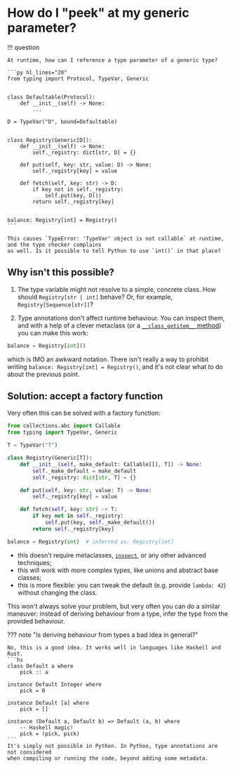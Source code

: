 # How do I "peek" at my generic parameter?

!!! question

    At runtime, how can I reference a type parameter of a generic type?

    ```py hl_lines="20"
    from typing import Protocol, TypeVar, Generic


    class Defaultable(Protocol):
        def __init__(self) -> None:
            ...

    D = TypeVar("D", bound=Defaultable)


    class Registry(Generic[D]):
        def __init__(self) -> None:
            self._registry: dict[str, D] = {}

        def put(self, key: str, value: D) -> None:
            self._registry[key] = value

        def fetch(self, key: str) -> D:
            if key not in self._registry:
                self.put(key, D())
            return self._registry[key]


    balance: Registry[int] = Registry()
    ```

    This causes `TypeError: 'TypeVar' object is not callable` at runtime, and the type checker complains
    as well. Is it possible to tell Python to use `int()` in that place?

## Why isn't this possible?

1. The type variable might not resolve to a simple, concrete class. How should `Registry[str | int]` behave? Or, for example, `Registry[Sequence[str]]`?

2. Type annotations don't affect runtime behaviour. You can inspect them, and with a help of a
clever metaclass (or a [`__class_getitem__` method](https://docs.python.org/3.10/reference/datamodel.html#object.__class_getitem__)) you can make this work:
```py
balance = Registry[int]()
```
which is IMO an awkward notation. There isn't really a way to prohibit writing
`balance: Registry[int] = Registry()`, and it's not clear what to do about the previous point.

## Solution: accept a factory function

Very often this can be solved with a factory function:
```py
from collections.abc import Callable
from typing import TypeVar, Generic

T = TypeVar("T")

class Registry(Generic[T]):
    def __init__(self, make_default: Callable[[], T]) -> None:
        self._make_default = make_default
        self._registry: dict[str, T] = {}

    def put(self, key: str, value: T) -> None:
        self._registry[key] = value

    def fetch(self, key: str) -> T:
        if key not in self._registry:
            self.put(key, self._make_default())
        return self._registry[key]

balance = Registry(int)  # inferred as: Registry[int]
```

- this doesn't require metaclasses, [`inspect`](https://docs.python.org/3.10/library/inspect.html), or any other
advanced techniques;
- this will work with more complex types, like unions and abstract base classes;
- this is more flexible: you can tweak the default (e.g. provide `lambda: 42`) without changing the class.

This won't always solve your problem, but very often you can do a similar maneuver: instead of deriving behaviour
from a type, infer the type from the provided behaviour.

??? note "Is deriving behaviour from types a bad idea in general?"

    No, this is a good idea. It works well in languages like Haskell and Rust.
    ```hs
    class Default a where
        pick :: a

    instance Default Integer where
        pick = 0

    instance Default [a] where
        pick = []

    instance (Default a, Default b) => Default (a, b) where
        -- Haskell magic!
        pick = (pick, pick)
    ```
    It's simply not possible in Python. In Python, type annotations are not considered
    when compiling or running the code, beyond adding some metadata.
